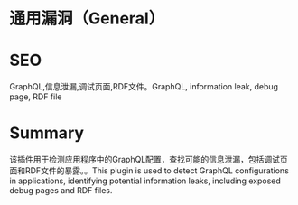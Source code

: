 # 通用漏洞（General）
# SEO
GraphQL,信息泄漏,调试页面,RDF文件。GraphQL, information leak, debug page, RDF file
# Summary
该插件用于检测应用程序中的GraphQL配置，查找可能的信息泄漏，包括调试页面和RDF文件的暴露。。This plugin is used to detect GraphQL configurations in applications, identifying potential information leaks, including exposed debug pages and RDF files.
